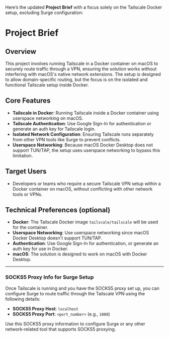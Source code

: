 Here’s the updated **Project Brief** with a focus solely on the Tailscale Docker setup, excluding Surge configuration:

# Project Brief

## Overview
This project involves running Tailscale in a Docker container on macOS to securely route traffic through a VPN, ensuring the solution works without interfering with macOS's native network extensions. The setup is designed to allow domain-specific routing, but the focus is on the isolated and functional Tailscale setup inside Docker.

## Core Features
- **Tailscale in Docker**: Running Tailscale inside a Docker container using userspace networking on macOS.
- **Tailscale Authentication**: Use Google Sign-In for authentication or generate an auth key for Tailscale login.
- **Isolated Network Configuration**: Ensuring Tailscale runs separately from other VPN tools like Surge to prevent conflicts.
- **Userspace Networking**: Because macOS Docker Desktop does not support TUN/TAP, the setup uses userspace networking to bypass this limitation.

## Target Users
- Developers or teams who require a secure Tailscale VPN setup within a Docker container on macOS, without conflicting with other network tools or VPNs.

## Technical Preferences (optional)
- **Docker**: The Tailscale Docker image `tailscale/tailscale` will be used for the container.
- **Userspace Networking**: Use userspace networking since macOS Docker Desktop doesn't support TUN/TAP.
- **Authentication**: Use Google Sign-In for authentication, or generate an auth key for use in Docker.
- **macOS**: The solution is designed to work on macOS with Docker Desktop.

---

### SOCKS5 Proxy Info for Surge Setup

Once Tailscale is running and you have the SOCKS5 proxy set up, you can configure Surge to route traffic through the Tailscale VPN using the following details:

- **SOCKS5 Proxy Host**: `localhost`
- **SOCKS5 Proxy Port**: `<port_number>` (e.g., `1080`)

Use this SOCKS5 proxy information to configure Surge or any other network-related tool that supports SOCKS5 proxying.
